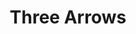 ---
title: Three Arrows
type: channel
channel: threearrows
tags:
- breadtube
url: /threearrows/
videos:
- 69obN625Fjs
- O8UzmLsXGRU
menu:
  main:
    parent: Channels
---